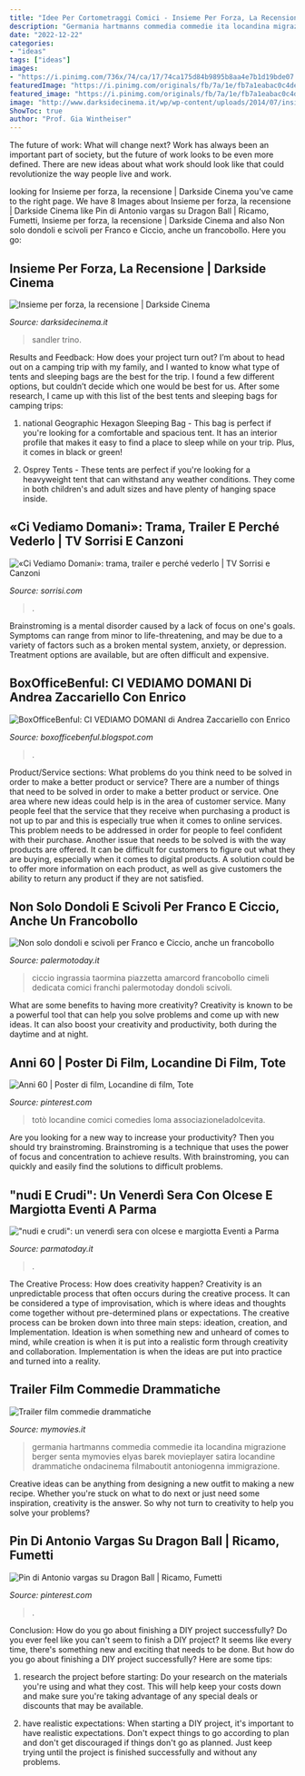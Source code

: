 ```yaml
---
title: "Idee Per Cortometraggi Comici - Insieme Per Forza, La Recensione"
description: "Germania hartmanns commedia commedie ita locandina migrazione berger senta mymovies elyas barek movieplayer satira locandine drammatiche ondacinema filmaboutit antoniogenna immigrazione"
date: "2022-12-22"
categories:
- "ideas"
tags: ["ideas"]
images:
- "https://i.pinimg.com/736x/74/ca/17/74ca175d84b9895b8aa4e7b1d19bde07.jpg"
featuredImage: "https://i.pinimg.com/originals/fb/7a/1e/fb7a1eabac0c4de77e92fb26332e090f.jpg"
featured_image: "https://i.pinimg.com/originals/fb/7a/1e/fb7a1eabac0c4de77e92fb26332e090f.jpg"
image: "http://www.darksidecinema.it/wp/wp-content/uploads/2014/07/insieme-per-forza-locandina-731x1024.jpg"
ShowToc: true
author: "Prof. Gia Wintheiser"
---
```



The future of work: What will change next?
Work has always been an important part of society, but the future of work looks to be even more defined. There are new ideas about what work should look like that could revolutionize the way people live and work.

	

		
looking for Insieme per forza, la recensione | Darkside Cinema you've came to the right page. We have 8 Images about Insieme per forza, la recensione | Darkside Cinema like Pin di Antonio vargas su Dragon Ball | Ricamo, Fumetti, Insieme per forza, la recensione | Darkside Cinema and also Non solo dondoli e scivoli per Franco e Ciccio, anche un francobollo. Here you go:
		
    
## Insieme Per Forza, La Recensione | Darkside Cinema

<img loading=lazy src="http://www.darksidecinema.it/wp/wp-content/uploads/2014/07/insieme-per-forza-locandina-731x1024.jpg" onerror="this.onerror=null;this.src='https://tse2.mm.bing.net/th?id=OIP.g4u35vv-KzDTdKsN8b7qkAHaKX&amp;pid=15.1';" alt="Insieme per forza, la recensione | Darkside Cinema">

_Source: darksidecinema.it_

>sandler trino. 

	

Results and Feedback: How does your project turn out?
I’m about to head out on a camping trip with my family, and I wanted to know what type of tents and sleeping bags are the best for the trip. I found a few different options, but couldn’t decide which one would be best for us. After some research, I came up with this list of the best tents and sleeping bags for camping trips:
1) national Geographic Hexagon Sleeping Bag - This bag is perfect if you're looking for a comfortable and spacious tent. It has an interior profile that makes it easy to find a place to sleep while on your trip. Plus, it comes in black or green!

2) Osprey Tents - These tents are perfect if you're looking for a heavyweight tent that can withstand any weather conditions. They come in both children's and adult sizes and have plenty of hanging space inside.

    
## «Ci Vediamo Domani»: Trama, Trailer E Perché Vederlo | TV Sorrisi E Canzoni

<img loading=lazy src="https://www.sorrisi.com/wp-content/uploads/2017/05/ci-vediamo-domani-2013-Andrea-Zaccariello-004.jpg" onerror="this.onerror=null;this.src='https://tse4.mm.bing.net/th?id=OIP.-F3iWt7qgNN0fNiu1XQWQAHaE6&amp;pid=15.1';" alt="«Ci Vediamo Domani»: trama, trailer e perché vederlo | TV Sorrisi e Canzoni">

_Source: sorrisi.com_

>. 

	

Brainstroming is a mental disorder caused by a lack of focus on one's goals. Symptoms can range from minor to life-threatening, and may be due to a variety of factors such as a broken mental system, anxiety, or depression. Treatment options are available, but are often difficult and expensive.

    
## BoxOfficeBenful: CI VEDIAMO DOMANI Di Andrea Zaccariello Con Enrico

<img loading=lazy src="http://3.bp.blogspot.com/-PTT_xtvMpQY/UWWYGw8Fj_I/AAAAAAAAswc/x9nbX96TkiA/s1600/ci+vediamo+domani.png" onerror="this.onerror=null;this.src='https://tse2.mm.bing.net/th?id=OIP.pEwKR8Xa1llzzJHguuyryQHaKl&amp;pid=15.1';" alt="BoxOfficeBenful: CI VEDIAMO DOMANI di Andrea Zaccariello con Enrico">

_Source: boxofficebenful.blogspot.com_

>. 

	

Product/Service sections: What problems do you think need to be solved in order to make a better product or service?
There are a number of things that need to be solved in order to make a better product or service. One area where new ideas could help is in the area of customer service. Many people feel that the service that they receive when purchasing a product is not up to par and this is especially true when it comes to online services. This problem needs to be addressed in order for people to feel confident with their purchase. Another issue that needs to be solved is with the way products are offered. It can be difficult for customers to figure out what they are buying, especially when it comes to digital products. A solution could be to offer more information on each product, as well as give customers the ability to return any product if they are not satisfied.

    
## Non Solo Dondoli E Scivoli Per Franco E Ciccio, Anche Un Francobollo

<img loading=lazy src="https://www.palermotoday.it/~media/horizontal-hi/45835127388938/franco-ciccio-2.jpg" onerror="this.onerror=null;this.src='https://tse2.mm.bing.net/th?id=OIP.Vj50OiRJrtOSBncXdmbSKAHaEK&amp;pid=15.1';" alt="Non solo dondoli e scivoli per Franco e Ciccio, anche un francobollo">

_Source: palermotoday.it_

>ciccio ingrassia taormina piazzetta amarcord francobollo cimeli dedicata comici franchi palermotoday dondoli scivoli. 

	

What are some benefits to having more creativity?
Creativity is known to be a powerful tool that can help you solve problems and come up with new ideas. It can also boost your creativity and productivity, both during the daytime and at night.

    
## Anni 60 | Poster Di Film, Locandine Di Film, Tote

<img loading=lazy src="https://i.pinimg.com/originals/fb/7a/1e/fb7a1eabac0c4de77e92fb26332e090f.jpg" onerror="this.onerror=null;this.src='https://tse2.mm.bing.net/th?id=OIP.xv75is31eYLHU94B0XGXfgAAAA&amp;pid=15.1';" alt="Anni 60 | Poster di film, Locandine di film, Tote">

_Source: pinterest.com_

>totò locandine comici comedies loma associazioneladolcevita. 

	

Are you looking for a new way to increase your productivity? Then you should try brainstroming. Brainstroming is a technique that uses the power of focus and concentration to achieve results. With brainstroming, you can quickly and easily find the solutions to difficult problems.

    
## &quot;nudi E Crudi&quot;: Un Venerdì Sera Con Olcese E Margiotta Eventi A Parma

<img loading=lazy src="https://www.parmatoday.it/~media/horizontal-hi/60807083551673/nudi-e-crudi-un-venerdi-sera-con-olcese-e-margiotta.jpg" onerror="this.onerror=null;this.src='https://tse3.mm.bing.net/th?id=OIP.d7ieMQsC-LxLWqkqqmHt7AHaEK&amp;pid=15.1';" alt="&quot;nudi e crudi&quot;: un venerdì sera con olcese e margiotta Eventi a Parma">

_Source: parmatoday.it_

>. 

	

The Creative Process: How does creativity happen?
Creativity is an unpredictable process that often occurs during the creative process. It can be considered a type of improvisation, which is where ideas and thoughts come together without pre-determined plans or expectations. The creative process can be broken down into three main steps: ideation, creation, and Implementation. Ideation is when something new and unheard of comes to mind, while creation is when it is put into a realistic form through creativity and collaboration. Implementation is when the ideas are put into practice and turned into a reality.

    
## Trailer Film Commedie Drammatiche

<img loading=lazy src="https://pad.mymovies.it/filmclub/2017/03/028/locandina.jpg" onerror="this.onerror=null;this.src='https://tse3.mm.bing.net/th?id=OIP.lp1LlbA2I7RhigaJCRojYAAAAA&amp;pid=15.1';" alt="Trailer film commedie drammatiche">

_Source: mymovies.it_

>germania hartmanns commedia commedie ita locandina migrazione berger senta mymovies elyas barek movieplayer satira locandine drammatiche ondacinema filmaboutit antoniogenna immigrazione. 

	

Creative ideas can be anything from designing a new outfit to making a new recipe. Whether you're stuck on what to do next or just need some inspiration, creativity is the answer. So why not turn to creativity to help you solve your problems?

    
## Pin Di Antonio Vargas Su Dragon Ball | Ricamo, Fumetti

<img loading=lazy src="https://i.pinimg.com/736x/74/ca/17/74ca175d84b9895b8aa4e7b1d19bde07.jpg" onerror="this.onerror=null;this.src='https://tse2.mm.bing.net/th?id=OIP.pkAI-ZKYQNU0gYXkXuFKnQHaKp&amp;pid=15.1';" alt="Pin di Antonio vargas su Dragon Ball | Ricamo, Fumetti">

_Source: pinterest.com_

>. 

	

Conclusion: How do you go about finishing a DIY project successfully?
Do you ever feel like you can't seem to finish a DIY project? It seems like every time, there's something new and exciting that needs to be done. But how do you go about finishing a DIY project successfully? Here are some tips: 
1. research the project before starting: Do your research on the materials you're using and what they cost. This will help keep your costs down and make sure you're taking advantage of any special deals or discounts that may be available. 

2. have realistic expectations: When starting a DIY project, it's important to have realistic expectations. Don't expect things to go according to plan and don't get discouraged if things don't go as planned. Just keep trying until the project is finished successfully and without any problems. 


